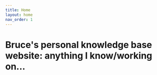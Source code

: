 ```yaml
---
title: Home
layout: home
nav_order: 1
---
```


# Bruce's personal knowledge base website: anything I know/working on...
